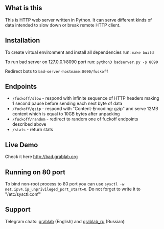 ## What is this

This is HTTP web server written in Python. It can serve different kinds of data intended to slow down or break remote HTTP client.


## Installation

To create virtual environment and install all dependencies run: `make build`

To run bad server on 127.0.0.1:8090 port run: `python3 badserver.py -p 8090`

Redirect bots to `bad-server-hostname:8090/fuckoff`


## Endpoints

- `/fuckoff/slow` - respond with infinite sequence of HTTP headers making 1 second pause before sending each next byte of data
- `/fuckoff/gzip` - respond with "Content-Encoding: gzip" and serve 12MB content which is equal to 10GB bytes after unpacking
- `/fuckoff/random` - redirect to random one of fuckoff endpoints described above
- `/stats` - return stats


## Live Demo

Check it here http://bad.grablab.org


## Running on 80 port

To bind non-root process to 80 port you can use `sysctl -w net.ipv4.ip_unprivileged_port_start=0`. Do not forget to write it to "/etc/sysctl.conf"


## Support

Telegram chats: [grablab](https://t.me/grablab) (English) and [grablab\_ru](https://t.me/grablab_ru) (Russian)
